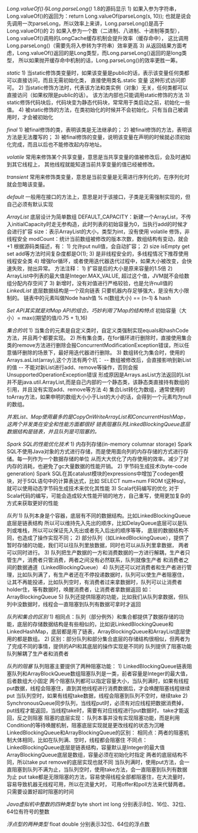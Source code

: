 *Long.valueOf()与Long.parseLong()*
    1.8的源码显示
    1) 如果入参为字符串，Long.valueOf()的返回为：return Long.valueOf(parseLong(s, 10));
       也就是说会先调用一次parseLong，所以效率上来讲，Long.parseLong()是高于Long.valueOf()的
    2) 如果入参为一个数（二进制、八进制、十进制等类型），Long.valueOf()调用的LongCache缓存机制会提升效率（缓存命中），
       这比调用Long.parseLong()（需要先将入参转为字符串）效率更高
    3) 从返回结果方面考虑，Long.valueOf()返回的是Long类型，而Long.parseLong()返回的是long类型，
       所以如果抛开缓存命中机制的话，Long.parseLong()的效率更胜一筹。

*static*
    1) 当static修饰类变量时，如果该变量是public的话，表示该变量任何类都可以直接访问，而且无需初始化类，
       直接使用类名.static 变量 这种形式访问即可。
    2) 当static修饰方法时，代表该方法和类实例（对象）无关，任何类都可以直接访问（如果权限是public的话）。
       该方法内部也只能调用static修饰的方法
    3) static修饰代码块后，代码块变为静态代码块，常常用于类启动之前，初始化一些值。
    4) 被static修饰的方法，在类初始化的时候并不会初始化，只有当自己被调用时，才会被初始化

*final*
    1) 被final修饰的类，表明该类是无法继承的；
    2) 被final修饰的方法，表明该方法是无法覆写的；
    3) 被final修饰的变量，说明该变量在声明的时候就必须初始化完成，而且以后也不能修改起内存地址。

*volatile*
    常用来修饰某个共享变量，意思是当共享变量的值被修改后，会及时通知到其它线程上，
    其他线程就能知道当前共享变量的值已经被修改。

*transient*
    常用来修饰类变量，意思是当前变量是无需进行序列化的，在序列化时就会忽略该变量。

*default*
    一般用在接口的方法上，意思是对于该接口，子类是无需强制实现的，但自己必须有默认实现

*ArrayList*
    底层设计为简单数组
    DEFAULT_CAPACITY：新建一个ArrayList，不传入initialCapacity时走无参构造，此时列表的初始容量为0，当执行add的时候才会进行扩容
    size：表示ArrayList的大小，类型为int，没有使用 volatile 修饰，非线程安全
    modCount：统计当前数组被修改的版本次数，数组结构有变动，就会+1
    根据源码类描述，有：
        1) 允许put null值，会自动扩容；
        2) size isEmpty get set add等方法时间复杂度都是O(1);
        3) 是非线程安全的，多线程情况下推荐使用线程安全类
        4) 增强for循环，或者使用迭代器迭代过程中，如果大小被改变，会快速失败，抛出异常。
    方法注释：
        1) 扩容是后的大小是原来容量的1.5倍
        2) ArrayList中列表的最大值是Integer.MAX_VALUE, 超过这个值，JVM就不会给数组分配内存空间了
        3) 新增时，没有对值进行严格较验，也是允许null值的
*LinkedList*
    底层数据结构是一个双向链表
    只要机器内存足够强大，是没有大小限制的。
    链表中的元素叫做Node
    hash值 % n(数组大小) == (n-1) & hash

*Set API其实就是对Map API的组合。巧妙利用了Map的结构特点*
   初始容量（大小）= max((期望的值/0.75 + 1),16)

*集合的坑*
    1) 当集合的元素是自定义类时，自定义类强制实现equals和hashCode方法，并且两个都要实现。
    2) 所有集合类，在for循环进行删除时，直接使用集合类的remove方法进行删除会报ConcurrentModificationException错误，所以任意循环删除的场景下，最好用迭代器进行删除。
    3) 数组转化为集合时，使用的Arrays.asList(array),这个方法有两个坑：
       -- 数组被修改后，会直接影响到新List的值
       -- 不能对新List进行add、remove等操作，否则会报UnsupportedOperationException错误
          形成原因是Arrays.asList方法返回的List并不是java.util.ArrayList,而是自己内部的一个静态类，该静态类直接持有数组的引用，并且没有实现add、remove等方法
    4) 集合List转化为数组，通常使用的toArray方法，如果申明的数组大小小于List的大小的话，会得到一个元素均为null的数组。

*并发List、Map使用最多的是CopyOnWriteArrayList和ConcurrentHashMap，这两个并发类在安全和性能方面都很好*
*链表阻塞队列LinkedBlockingQueue底层数据结构是链表，并且队列是可阻塞的。*

*Spark SQL的性能优化技术*
    1) 内存列存储(in-memory columnar storage)
       Spark SQL不使用Java对象的方式进行存储，而是使用面向列的内存存储的方式进行存储。每一列作为一个数据存储的单位
       从而大大优化了内存使用的效率。减少了对内存的消耗，也避免了gc大量数据的性能开销。
    2) 字节码生成技术(byte-code generation)
       Spark SQL在其catalust模块的expressions中增加了codegen模块，对于SQL语句中的计算表达式，比如
       SELECT num+num FROM t这种sql，就可以使用动态字节码生成技术来优化其性能
    3) Scala代码编写的优化
       对于Scala代码的编写，可能会造成较大性能开销的地方，自己重写，使用更加复杂的方式来获取更好的性能

*队列*
     1) 队列本身是个容器，底层有不同的数据结构。比如LinkedBlockingQueue底层是链表结构
        所以可以维持先入先出的顺序，比如DelayQueue底层可以是队列或堆栈，所以可以保证先入先出或者先入后出的顺序等等，
        底层的数据结构不同，也造成了操作实现不同；
     2) 部分队列（如LinkedBlockingQueue），提供了暂时存储的功能，我们可以往队列里放数据，同时也可以从队列里拿数据，
        两者可以同时进行。
     3) 队列把生产数据的一方和消费数据的一方进行解耦，生产者只管生产，消费者只管消费，两者之间没有必然联系，队列就像生产者
        和消费者之间的数据通道（LinkedBlockingQueue）
     4) 队列还可以对消费者和生产者进行管理，比如队列满了，有生产者还在不停投递数据时，队列可以使生产者阻塞住，
        让其不再能投递，比如队列空时，有消费者过来拿数据时，队列可以让消费者holder住，等有数据时，唤醒消费者，让消费者拿数据返回
        如：ArrayBlockingQueue
     5) 队列还提供阻塞的功能，比如我们从队列拿数据，但队列中没数据时，线程会一直阻塞到队列有数据可拿时才返回

*队列和集合的区别*
     1) 相同点：队列（部分例外）和集合都提供了数据存储的功能，底层的存储数据结构是有些相似的，比如说LinkedBlockingQueue和
        LinkedHashMap，底层都是用了链表，ArrayBlockingQueue和ArrayList底层使用的都是数组。
     2) 区别：部分队列和部分集合底层的存储结构很相似，但两者为了完成不同的事情，提供的API和其底层的操作实现是不同的
             队列提供了阻塞功能
             队列解耦了生产者和消费者

*队列的阻塞*
     队列阻塞主要提供了两种阻塞功能：
         1) LinkedBlockingQueue链表阻塞队列和ArrayBlockQueue数组阻塞队列是一类，前者容量是Integer的最大值，后者数组大小固定
            两个阻塞队列都可以指定容量大小，当队列满时，如果有线程put数据，线程会阻塞住，直到其他线程进行消费数据后，才会唤醒阻塞线程继续put
            当队列空时，如果有线程take数据，线程会阻塞到队列不空时，继续take
         2) SynchronousQueue同步队列，当线程put时，必须有对应线程把数据消费掉，put线程才能返回，当线程take时，需要有对应线程进行put数据时，
         take才能返回，反之则阻塞
     阻塞的底层实现：
         队列本事并没有实现阻塞功能，而是利用Condition的等待唤醒机制，阻塞底层实现就是更改线程的状态为沉睡
     LinkedBlockingQueue和ArrayBlockingQueue的区别：
         相同点：两者的阻塞机制大体相同，比如在队列满、空时，线程都会阻塞住
         不同点：LinkedBlockingQueue底层是链表结构，容量默认是Integer的最大值
                ArrayBlockingQueue底层是数组，容量必须在初始化时指定
                两者的底层结构不同，所以take put remove的底层实现也就不同
     当队列满时，使用put方法，会一直阻塞到队列不满为止，当队列空时，使用take方法，会一直阻塞到队列有数据为止
     put take都是无限阻塞的方法，容易使得线程全部都阻塞住，在大流量时，容易导致机器无线程可用，所以在流量大时，
     可用offer和poll方法来代替两者。只需要设置好超时阻塞的时间
     
*Java虚拟机中整数的四种类型*
    byte short int long 分别表示8位、16位、32位、64位有符号的整数
    
*浮点型的两种类型*
    float double 分别表示32位、64位的浮点数
